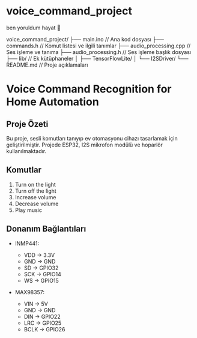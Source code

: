 # voice_command_project
ben yoruldum hayat 🥲

voice_command_project/
├── main.ino                // Ana kod dosyası
├── commands.h              // Komut listesi ve ilgili tanımlar
├── audio_processing.cpp    // Ses işleme ve tanıma
├── audio_processing.h      // Ses işleme başlık dosyası
├── lib/                    // Ek kütüphaneler
│   ├── TensorFlowLite/
│   └── I2SDriver/
└── README.md               // Proje açıklamaları



# Voice Command Recognition for Home Automation

## Proje Özeti
Bu proje, sesli komutları tanıyıp ev otomasyonu cihazı tasarlamak için geliştirilmiştir. Projede ESP32, I2S mikrofon modülü ve hoparlör kullanılmaktadır.

## Komutlar
1. Turn on the light
2. Turn off the light
3. Increase volume
4. Decrease volume
5. Play music

## Donanım Bağlantıları
- INMP441:
  - VDD → 3.3V
  - GND → GND
  - SD → GPIO32
  - SCK → GPIO14
  - WS → GPIO15

- MAX98357:
  - VIN → 5V
  - GND → GND
  - DIN → GPIO22
  - LRC → GPIO25
  - BCLK → GPIO26

